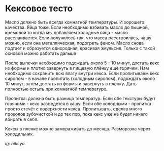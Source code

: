 # Кексовое тесто

Масло должно быть всегда комнатной температуры. И хорошего качества. Яйца тоже. Если необходимо взбивать масло до пышной, кремовой то когда мы добавляем холодные яйца - масло расслаивается. Если получилось так, что масса расстроилась, чашу можно, если она металлическая, подогреть феном. Масло снова подтает и образуется однородная, красивая эмульсия. Только с такой основой можно работать дальше

После выпечки необходимо подождать около 5 – 10 минут, достать кекс из формы и плотно завернуть в пищевую плёнку ещё горячим. Нам необходимо сохранить всю влагу внутри кекса. Если пропитываем кекс сиропом - в начале пропитать (холодным сиропом), подождать около 10 минут, затем достать из формы и завернуть в плёнку. Дать полностью остыть при комнатной температуре.

Пропитка: должна быть разница температур. Если обе текстуры будут горячими - кекс разъедется в кашу. Если обе холодными - пропитка просто стечёт с поверхности кекса. Пропитывать, сделав много проколов зубочисткой и до тех пор, пока кекс уже не будет ничего вбирать в себя.

Кексы в пленке можно замораживать до месяца. Разморозка через холодильник.

*ig: niksya*